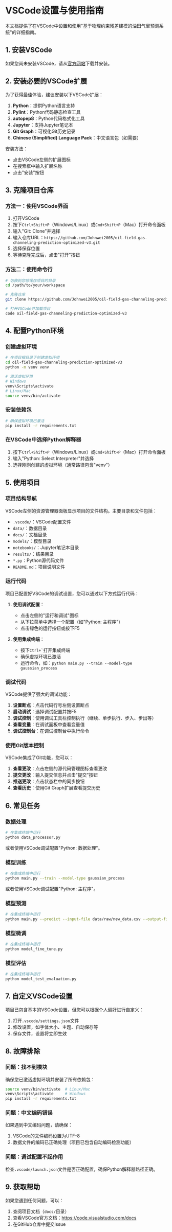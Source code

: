 # VSCode设置与使用指南

本文档提供了在VSCode中设置和使用"基于物理约束残差建模的油田气窜预测系统"的详细指南。

## 1. 安装VSCode

如果您尚未安装VSCode，请从[官方网站](https://code.visualstudio.com/)下载并安装。

## 2. 安装必要的VSCode扩展

为了获得最佳体验，建议安装以下VSCode扩展：

1. **Python**：提供Python语言支持
2. **Pylint**：Python代码静态检查工具
3. **autopep8**：Python代码格式化工具
4. **Jupyter**：支持Jupyter笔记本
5. **Git Graph**：可视化Git历史记录
6. **Chinese (Simplified) Language Pack**：中文语言包（如需要）

安装方法：
- 点击VSCode左侧的扩展图标
- 在搜索框中输入扩展名称
- 点击"安装"按钮

## 3. 克隆项目仓库

### 方法一：使用VSCode界面

1. 打开VSCode
2. 按下`Ctrl+Shift+P`（Windows/Linux）或`Cmd+Shift+P`（Mac）打开命令面板
3. 输入"Git: Clone"并选择
4. 输入仓库URL：`https://github.com/Johnwei2005/oil-field-gas-channeling-prediction-optimized-v3.git`
5. 选择保存位置
6. 等待克隆完成后，点击"打开"按钮

### 方法二：使用命令行

```bash
# 切换到您想保存项目的目录
cd /path/to/your/workspace

# 克隆仓库
git clone https://github.com/Johnwei2005/oil-field-gas-channeling-prediction-optimized-v3.git

# 打开VSCode并加载项目
code oil-field-gas-channeling-prediction-optimized-v3
```

## 4. 配置Python环境

### 创建虚拟环境

```bash
# 在项目根目录下创建虚拟环境
cd oil-field-gas-channeling-prediction-optimized-v3
python -m venv venv

# 激活虚拟环境
# Windows
venv\Scripts\activate
# Linux/Mac
source venv/bin/activate
```

### 安装依赖包

```bash
# 确保虚拟环境已激活
pip install -r requirements.txt
```

### 在VSCode中选择Python解释器

1. 按下`Ctrl+Shift+P`（Windows/Linux）或`Cmd+Shift+P`（Mac）打开命令面板
2. 输入"Python: Select Interpreter"并选择
3. 选择刚刚创建的虚拟环境（通常路径包含"venv"）

## 5. 使用项目

### 项目结构导航

VSCode左侧的资源管理器面板显示项目的文件结构。主要目录和文件包括：

- `.vscode/`：VSCode配置文件
- `data/`：数据目录
- `docs/`：文档目录
- `models/`：模型目录
- `notebooks/`：Jupyter笔记本目录
- `results/`：结果目录
- `*.py`：Python源代码文件
- `README.md`：项目说明文件

### 运行代码

项目已配置好VSCode的调试设置，您可以通过以下方式运行代码：

1. **使用调试配置**：
   - 点击左侧的"运行和调试"图标
   - 从下拉菜单中选择一个配置（如"Python: 主程序"）
   - 点击绿色的运行按钮或按下F5

2. **使用集成终端**：
   - 按下`` Ctrl+` ``打开集成终端
   - 确保虚拟环境已激活
   - 运行命令，如：`python main.py --train --model-type gaussian_process`

### 调试代码

VSCode提供了强大的调试功能：

1. **设置断点**：点击代码行号左侧设置断点
2. **启动调试**：选择调试配置并按F5
3. **调试控制**：使用调试工具栏控制执行（继续、单步执行、步入、步出等）
4. **查看变量**：在调试面板中查看变量值
5. **调试控制台**：在调试控制台中执行命令

### 使用Git版本控制

VSCode集成了Git功能，您可以：

1. **查看更改**：点击左侧的源代码管理图标查看更改
2. **提交更改**：输入提交信息并点击"提交"按钮
3. **推送更改**：点击状态栏中的同步按钮
4. **查看历史**：使用Git Graph扩展查看提交历史

## 6. 常见任务

### 数据处理

```bash
# 在集成终端中运行
python data_processor.py
```

或者使用VSCode调试配置"Python: 数据处理"。

### 模型训练

```bash
# 在集成终端中运行
python main.py --train --model-type gaussian_process
```

或者使用VSCode调试配置"Python: 主程序"。

### 模型预测

```bash
# 在集成终端中运行
python main.py --predict --input-file data/raw/new_data.csv --output-file results/predictions.csv
```

### 模型微调

```bash
# 在集成终端中运行
python model_fine_tune.py
```

### 模型评估

```bash
# 在集成终端中运行
python model_test_evaluation.py
```

## 7. 自定义VSCode设置

项目已包含基本的VSCode设置，但您可以根据个人偏好进行自定义：

1. 打开`.vscode/settings.json`文件
2. 修改设置，如字体大小、主题、自动保存等
3. 保存文件，设置将立即生效

## 8. 故障排除

### 问题：找不到模块

确保您已激活虚拟环境并安装了所有依赖包：

```bash
source venv/bin/activate  # Linux/Mac
venv\Scripts\activate     # Windows
pip install -r requirements.txt
```

### 问题：中文编码错误

如果遇到中文编码问题，请确保：

1. VSCode的文件编码设置为UTF-8
2. 数据文件的编码已正确处理（项目已包含自动编码检测功能）

### 问题：调试配置不起作用

检查`.vscode/launch.json`文件是否正确配置，确保Python解释器路径正确。

## 9. 获取帮助

如果您遇到任何问题，可以：

1. 查阅项目文档（`docs/`目录）
2. 查看VSCode官方文档：https://code.visualstudio.com/docs
3. 在GitHub仓库中提交Issue
